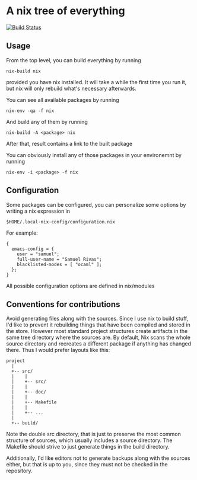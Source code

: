 # A nix tree of everything

[![Build Status](https://travis-ci.org/samuelrivas/monorepo.svg?branch=master)](https://travis-ci.org/samuelrivas/monorepo)

## Usage

From the top level, you can build everything by running

    nix-build nix

provided you have nix installed. It will take a while the first time you run it,
but nix will only rebuild what's necessary afterwards.

You can see all available packages by running

    nix-env -qa -f nix

And build any of them by running

    nix-build -A <package> nix

After that, result contains a link to the built package

You can obviously install any of those packages in your environemnt by running

    nix-env -i <package> -f nix

## Configuration

Some packages can be configured, you can personalize some options by writing a
nix expression in

    $HOME/.local-nix-config/configuration.nix

For example:

    {
      emacs-config = {
        user = "samuel";
        full-user-name = "Samuel Rivas";
        blacklisted-modes = [ "ocaml" ];
      };
    }

All possible configuration options are defined in nix/modules

## Conventions for contributions

Avoid generating files along with the sources. Since I use nix to build stuff,
I'd like to prevent it rebuilding things that have been compiled and stored in
the store. However most standard project structures create artifacts in the same
tree directory where the sources are. By default, Nix scans the whole source
directory and recreates a different package if anything has changed there. Thus
I would prefer layouts like this:

    project
      |
      +-- src/
      |    |
      |    +-- src/
      |    |
      |    +-- doc/
      |    |
      |    +-- Makefile
      |    |
      |    +-- ...
      |
      +-- build/

Note the double src directory, that is just to preserve the most common
structure of sources, which usually includes a source directory. The Makefile
should strive to just generate things in the build directory.

Additionally, I'd like editors not to generate backups along with the sources
either, but that is up to you, since they must not be checked in the repository.

